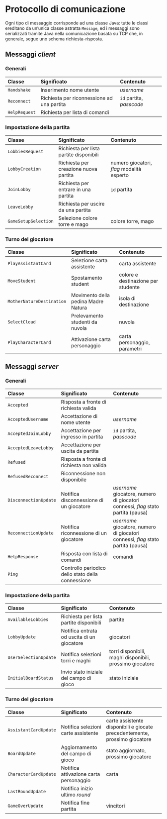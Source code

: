 # Protocollo di comunicazione

Ogni tipo di messaggio corrisponde ad una classe Java: tutte le classi ereditano da un’unica classe astratta `Message`,
ed i messaggi sono serializzati tramite Java nella comunicazione basata su TCP che, in generale, segue uno schema richiesta-risposta.

## Messaggi _client_

### Generali

| Classe				| Significato										| Contenuto						|
| :---					| :---												| :---							|
| `Handshake`			| Inserimento nome utente							| _username_					|
| `Reconnect`			| Richiesta per riconnessione ad una partita		| `id` partita, _passcode_		|
| `HelpRequest`		| Richiesta per lista di comandi					| 								|

### Impostazione della partita

| Classe				| Significato								| Contenuto										|
| :---					| :---										| :---											|
| `LobbiesRequest`		| Richiesta per lista partite disponibili	| 												|
| `LobbyCreation`		| Richiesta per creazione nuova partita		| numero giocatori, _flag_ modalità esperto		|
| `JoinLobby`			| Richiesta per entrare in una partita		| `id` partita									|
| `LeaveLobby`			| Richiesta per uscire da una partita		| 												|
| `GameSetupSelection`	| Selezione colore torre e mago				| colore torre, mago							|

### Turno del giocatore

| Classe						| Significato								| Contenuto								|
| :---							| :---										| :---									|
| `PlayAssistantCard`			| Selezione carta assistente				| carta assistente						|
| `MoveStudent`				| Spostamento student						| colore e destinazione per studente	|
| `MotherNatureDestination`	| Movimento della pedina Madre Natura		| isola di destinazione					|
| `SelectCloud`				| Prelevamento studenti da nuvola			| nuvola								|
| `PlayCharacterCard`			| Attivazione carta personaggio				| carta personaggio, parametri			|

## Messaggi _server_

### Generali

| Classe						| Significato										| Contenuto																				|
| :---							| :---												| :---																					|
| `Accepted`					| Risposta a fronte di richiesta valida				| 																						|
| `AcceptedUsername`			| Accettazione di nome utente						| _username_																			|
| `AcceptedJoinLobby`			| Accettazione per ingresso in partita				| `id` partita, _passcode_																|
| `AcceptedLeaveLobby`			| Accettazione per uscita da partita				| 																						|
| `Refused`					| Risposta a fronte di richiesta non valida			| 																						|
| `RefusedReconnect`			| Riconnessione non disponibile						| 																						|
| `DisconnectionUpdate`		| Notifica disconnessione di un giocatore			| _username_ giocatore, numero di giocatori connessi, _flag_ stato partita (pausa)		|
| `ReconnectionUpdate`			| Notifica riconnessione di un giocatore			| _username_ giocatore, numero di giocatori connessi, _flag_ stato partita (pausa)		|
| `HelpResponse`				| Risposta con lista di comandi						| comandi																				|
| `Ping`						| Controllo periodico dello stato della connessione	| 																						|

### Impostazione della partita

| Classe						| Significato										| Contenuto														|
| :---							| :---												| :---															|
| `AvailableLobbies`			| Richiesta per lista partite disponibili			| partite														|
| `LobbyUpdate`				| Notifica entrata od uscita di un giocatore		| giocatori														|
| `UserSelectionUpdate`		| Notifica selezioni torri e maghi					| torri disponibili, maghi disponibili, prossimo giocatore		|
| `InitialBoardStatus`			| Invio stato iniziale del campo di gioco			| stato iniziale												|

### Turno del giocatore

| Classe						| Significato								| Contenuto																		|
| :---							| :---										| :---																			|
| `AssistantCardUpdate`		| Notifica selezioni carte assistente		| carte assistente disponibili e giocate precedentemente, prossimo giocatore	|
| `BoardUpdate`				| Aggiornamento del campo di gioco			| stato aggiornato, prossimo giocatore											|
| `CharacterCardUpdate`		| Notifica attivazione carta personaggio	| carta																			|
| `LastRoundUpdate`			| Notifica inizio ultimo _round_			| 																				|
| `GameOverUpdate`				| Notifica fine partita						| vincitori																		|